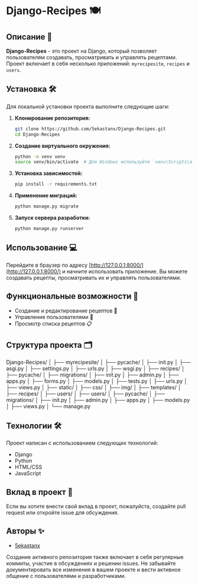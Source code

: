 # Django-Recipes 🍽️

## Описание 📖
**Django-Recipes** - это проект на Django, который позволяет пользователям создавать, просматривать и управлять рецептами. Проект включает в себя несколько приложений: `myrecipesite`, `recipes` и `users`.

## Установка 🛠️   
Для локальной установки проекта выполните следующие шаги:
 
1. **Клонирование репозитория:**
    ```bash
    git clone https://github.com/5ekastanx/Django-Recipes.git
    cd Django-Recipes
    ```

2. **Создание виртуального окружения:**
    ```bash
    python -m venv venv
    source venv/bin/activate  # Для Windows используйте `venv\Scripts\activate`
    ```

3. **Установка зависимостей:**
    ```bash
    pip install -r requirements.txt
    ```

4. **Применение миграций:**
    ```bash
    python manage.py migrate
    ```

5. **Запуск сервера разработки:**
    ```bash
    python manage.py runserver
    ```

## Использование 💻
Перейдите в браузер по адресу [http://127.0.0.1:8000/](http://127.0.0.1:8000/) и начните использовать приложение. Вы можете создавать рецепты, просматривать их и управлять пользователями.

## Функциональные возможности 🚀
- Создание и редактирование рецептов 📝
- Управление пользователями 👤
- Просмотр списка рецептов 📋

## Структура проекта 🗂️
Django-Recipes/
│
├── myrecipesite/
│ ├── pycache/
│ ├── init.py
│ ├── asgi.py
│ ├── settings.py
│ ├── urls.py
│ ├── wsgi.py
│
├── recipes/
│ ├── pycache/
│ ├── migrations/
│ ├── init.py
│ ├── admin.py
│ ├── apps.py
│ ├── forms.py
│ ├── models.py
│ ├── tests.py
│ ├── urls.py
│ ├── views.py
│
├── static/
│ ├── css/
│ ├── img/
│ ├── templates/
│ ├── recipes/
│ ├── users/
│
├── users/
│ ├── pycache/
│ ├── migrations/
│ ├── init.py
│ ├── admin.py
│ ├── apps.py
│ ├── models.py
│ ├── views.py
│
└── manage.py



## Технологии 🛠️
Проект написан с использованием следующих технологий:
- Django
- Python
- HTML/CSS
- JavaScript

## Вклад в проект 🤝
Если вы хотите внести свой вклад в проект, пожалуйста, создайте pull request или откройте issue для обсуждения.

## Авторы ✨
- [5ekastanx](https://github.com/5ekastanx)


Создание активного репозитория также включает в себя регулярные коммиты, участие в обсуждениях и решении issues. Не забывайте документировать все изменения в вашем проекте и вести активное общение с пользователями и разработчиками.

